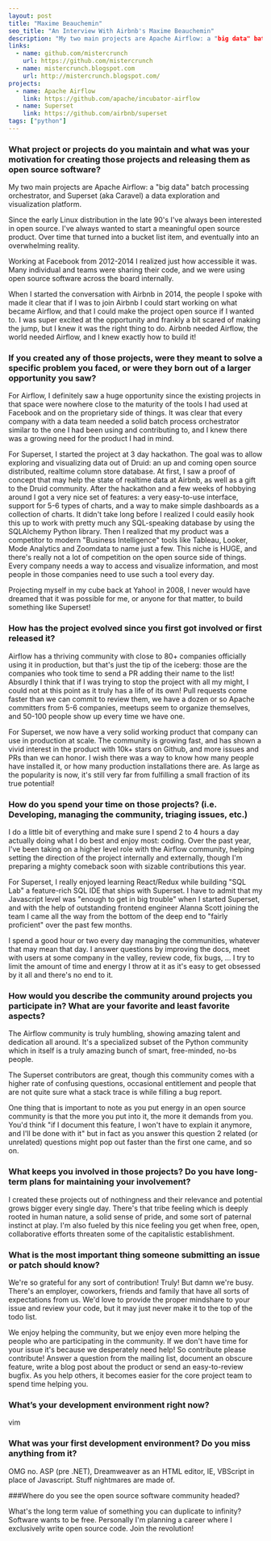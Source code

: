 ```yaml
---
layout: post
title: "Maxime Beauchemin"
seo_title: "An Interview With Airbnb's Maxime Beauchemin"
description: "My two main projects are Apache Airflow: a "big data" batch processing orchestrator, and Superset (aka Caravel) a data exploration and visualization platform."
links:
  - name: github.com/mistercrunch
    url: https://github.com/mistercrunch
  - name: mistercrunch.blogspot.com
    url: http://mistercrunch.blogspot.com/
projects:
  - name: Apache Airflow
    link: https://github.com/apache/incubator-airflow
  - name: Superset
    link: https://github.com/airbnb/superset
tags: ["python"]
---
```


### What project or projects do you maintain and what was your motivation for creating those projects and releasing them as open source software?

My two main projects are Apache Airflow: a "big data" batch processing
orchestrator, and Superset (aka Caravel) a data exploration and visualization
platform.

Since the early Linux distribution in the late 90's I've always been
interested in open source. I've always wanted to start a meaningful open
source product. Over time that turned into a bucket list item, and eventually
into an overwhelming reality.

Working at Facebook from 2012-2014 I realized just how accessible it was.
Many individual and teams were sharing their code, and we were using open
source software across the board internally.

When I started the conversation with Airbnb in 2014, the people I spoke with
made it clear that
if I was to join Airbnb I could start working on what became Airflow, and that
I could make the project open source if I wanted to. I was super excited
at the opportunity and frankly a bit scared of making the jump, but I knew it
was the right thing to do. Airbnb needed Airflow, the world
needed Airflow, and I knew exactly how to build it!

### If you created any of those projects, were they meant to solve a specific problem you faced, or were they born out of a larger opportunity you saw?

For Airflow, I definitely saw a huge opportunity since the existing projects in
that space were nowhere close to the maturity of the tools I had used at
Facebook and on the proprietary side of
things. It was clear that every
company with a data team needed a solid batch process orchestrator similar
to the one I had been using and contributing to, and I knew there was a
growing need for the product I had in mind.

For Superset, I started the project at 3 day hackathon. The goal was to allow
exploring and visualizing data out of Druid: an up and coming open source
distributed, realtime column store database. At first, I saw a proof of concept
that may help the state
of realtime data at Airbnb, as well as a gift to the Druid community.
After the hackathon and a few weeks
of hobbying around I got a very nice set of features: a very easy-to-use interface, support for
5-6 types of charts,
and a way to make simple dashboards as a collection of charts. It didn't take
long before I
realized I could easily hook this up to work with pretty much
any SQL-speaking database by using the SQLAlchemy Python library. Then I realized
that my product was a competitor to modern "Business Intelligence" tools like Tableau,
Looker, Mode Analytics and Zoomdata to name just a few. This niche is HUGE,
and there's really not a lot of competition on the open source side of things.
Every company needs a way to access and visualize information, and most people
in those companies need to use such a tool every day.

Projecting myself in my cube back at Yahoo! in 2008, I never would have dreamed that it was
possible for me, or anyone for that matter, to build something like Superset!


### How has the project evolved since you first got involved or first released it?

Airflow has a thriving community with close to 80+ companies officially using
it in production, but that's just the tip of the iceberg: those
are the companies who took time to send a PR adding their name to the list!
Absurdly I think that if I was
trying to stop the project with all my might, I could not at this
point as it truly has a life of its own! Pull requests come faster than we can
commit to review them, we have a dozen or so Apache committers from
5-6 companies, meetups seem to organize themselves, and 50-100 people show
up every time we have one.

For Superset, we now have a very solid working product that company can use
in production at scale. The community is growing fast, and has shown
a vivid interest in the product with 10k+ stars on Github, and more issues
and PRs than we can honor. I wish there was a way to know how many people
have installed it, or how many production installations there are. As large as
the popularity is now, it's still very far from fulfilling a small fraction
of its true potential!

### How do you spend your time on those projects? (i.e. Developing, managing the community, triaging issues, etc.)

I do a little bit of everything and make sure I spend 2 to 4 hours a day
actually doing what I do best and enjoy most: coding. Over the past year, I've been
taking on a higher level role with the Airflow community, helping setting
the direction of the project internally and externally, though I'm preparing
a mighty comeback soon with sizable contributions this year.

For Superset, I really enjoyed learning React/Redux while building "SQL Lab"
a feature-rich SQL IDE that ships with Superset. I have to admit that my Javascript
level was "enough to get in big trouble" when I started Superset,
and with the help of outstanding frontend engineer Alanna Scott joining the
team I came all the way from the bottom of the deep end to "fairly proficient"
over the past few months.

I spend a good hour or two every day managing the communities, whatever that may
mean that day. I answer questions by improving the docs, meet with users
at some company in the valley, review code, fix bugs, ... I try to limit
the amount of time and energy I throw at it as it's easy to get obsessed
by it all and there's no end to it.

### How would you describe the community around projects you participate in? What are your favorite and least favorite aspects?

The Airflow community is truly humbling, showing amazing talent and dedication all
around. It's a specialized subset of the Python community which in itself is a truly
amazing bunch of smart, free-minded, no-bs people.

The Superset contributors are great, though this community comes with a higher rate
of confusing questions, occasional entitlement and people that are not quite sure
what a stack trace is while filling a bug report.

One thing that is important to note as you put energy in an open source
community is that the more you put into it, the more it demands from you.
You'd think "if I document this feature, I won't have to explain it anymore,
and I'll be done with it" but in fact as you answer this question 2 related
(or unrelated) questions might pop out faster than the first one came, and so on.

### What keeps you involved in those projects? Do you have long-term plans for maintaining your involvement?
I created these projects out of nothingness and
their relevance and potential grows bigger every single day.
There's that tribe feeling which is deeply rooted in human nature,
a solid sense of pride, and some sort of paternal instinct at play.
I'm also fueled by this nice feeling you get when
free, open, collaborative efforts threaten some of the
capitalistic establishment.


### What is the most important thing someone submitting an issue or patch should know?

We're so grateful for any sort of contribution! Truly! But damn we're busy.
There's an employer, coworkers, friends and family that have all sorts of
expectations from us. We'd love to provide the proper mindshare
to your issue and review your code, but it
may just never make it to the top of the todo list.

We enjoy helping the community, but we enjoy even more helping the people who
are participating in the community. If we don't have time for your issue it's
because we desperately need help! So contribute please contribute! Answer a question from the
mailing list, document an obscure feature, write a blog post about the product or
send an easy-to-review bugfix. As you help others,
it becomes easier for the core project team to spend time helping you.

### What’s your development environment right now?

vim

### What was your first development environment? Do you miss anything from it?

OMG no. ASP (pre .NET), Dreamweaver as an HTML editor, IE, VBScript in place
of Javascript. Stuff nightmares are made of.

###Where do you see the open source software community headed?

What's the long term value of something you can duplicate to infinity?
Software wants to be free. Personally I'm planning a career where I exclusively
write open source code. Join the revolution!
